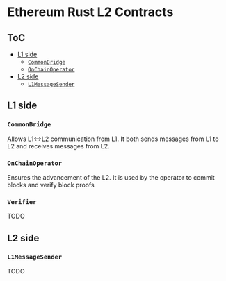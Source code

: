 # Ethereum Rust L2 Contracts

## ToC

- [L1 side](#l1-side)
    - [`CommonBridge`](#commonbridge)
    - [`OnChainOperator`](#blockexecutor)
- [L2 side](#l2-side)
    - [`L1MessageSender`](#l1messagesender)

## L1 side

### `CommonBridge`

Allows L1<->L2 communication from L1. It both sends messages from L1 to L2 and receives messages from L2.

### `OnChainOperator`

Ensures the advancement of the L2. It is used by the operator to commit blocks and verify block proofs

### `Verifier`

TODO

## L2 side

### `L1MessageSender`

TODO
